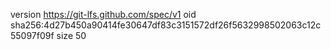 version https://git-lfs.github.com/spec/v1
oid sha256:4d27b450a90414fe30647df83c3151572df26f5632998502063c12c55097f09f
size 50
